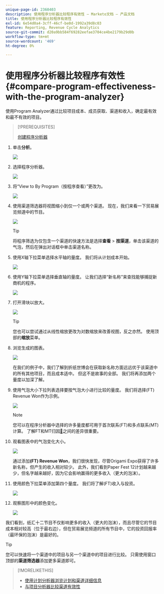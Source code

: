 ```yaml
---
unique-page-id: 2360403
description: 使用程序分析器比较程序有效性 — Marketo文档 — 产品文档
title: 使用程序分析器比较程序有效性
exl-id: 6e54d0a4-3cff-46cf-be0d-1992a39d8c03
feature: Reporting, Revenue Cycle Analytics
source-git-commit: d20a9bb584f69282eefae3704ce4be2179b29d0b
workflow-type: tm+mt
source-wordcount: '469'
ht-degree: 0%

---
```


# 使用程序分析器比较程序有效性 {#compare-program-effectiveness-with-the-program-analyzer}

使用Program Analyzer通过比较项目成本、成员获取、渠道和收入，确定最有效和最不有效的项目。

>[!PREREQUISITES]
>
>[创建程序分析器](/help/marketo/product-docs/reporting/revenue-cycle-analytics/program-analytics/create-a-program-analyzer.md)

1. 单击&#x200B;**分析**。

   ![](assets/image2014-9-17-18-3a50-3a30.png)

1. 选择程序分析器。

   ![](assets/image2014-9-17-18-3a50-3a37.png)

1. 将“View to By Program（按程序查看）”更改为。

   ![](assets/image2014-9-17-18-3a50-3a44.png)

1. 使用渠道筛选器将视图缩小到仅一个或两个渠道。 现在，我们来看一下贸易展览频道中的节目。

   ![](assets/image2014-9-17-18-3a51-3a2.png)

   >[!TIP]
   >
   >将程序筛选为仅包含一个渠道的快速方法是选择&#x200B;**查看** > **按渠道**，单击该渠道的气泡，然后在弹出对话框中单击渠道名称。

1. 使用X轴下拉菜单选择水平轴的量度。 我们将从计划成本开始。

   ![](assets/image2014-9-17-18-3a52-3a16.png)

1. 使用Y轴下拉菜单选择垂直轴的量度。 让我们选择“新名称”来查找能够捕捉新商机的程序。

   ![](assets/image2014-9-17-18-3a52-3a26.png)

1. 打开滑块以放大。

   ![](assets/image2014-9-17-18-3a53-3a9.png)

   >[!TIP]
   >
   >您也可以尝试通过从线性缩放更改为对数缩放来改善视图，反之亦然。 使用顶部的&#x200B;**缩放**&#x200B;菜单。

1. 浏览生成的图表。

   ![](assets/image2014-9-17-18-3a53-3a49.png)

   在我们的例子中，我们了解到折纸世博会在获取新名称方面远远优于该渠道中的所有其他项目，而且成本适中。 但这不是故事的全部。 我们将再添加两个量度以加深了解。

1. 使用气泡大小下拉列表选择要按气泡大小进行比较的量度。 我们将选择(FT) Revenue Won作为示例。

   ![](assets/image2014-9-17-18-3a54-3a25.png)

   >[!NOTE]
   >
   >您可以在程序分析器中选择的许多量度都可用于首次联系(FT)和多点联系(MT)计算。 了解FT和MT归因[&#128279;](/help/marketo/product-docs/reporting/revenue-cycle-analytics/revenue-tools/attribution/understanding-attribution.md)之间的差异很重要。

1. 观看图表中的气泡变化大小。

   ![](assets/image2014-9-17-18-3a54-3a57.png)

   通过添加&#x200B;**(FT) Revenue Won**，我们很快发现，尽管Origami Expo获得了许多新名称，但产生的收入相对较少。 此外，我们看到Paper Fest 12计划越来越少，但名字越来越好，因为它会影响赢得的更多收入（更大的泡沫）。

1. 使用颜色下拉菜单添加第四个量度。 我们将了解(FT)收入与投资。

   ![](assets/image2014-9-17-18-3a55-3a33.png)

1. 观察图形中的颜色变化。

   ![](assets/image2014-9-17-18-3a55-3a47.png)

我们看到，纸汇十二节目不仅影响更多的收入（更大的泡沫），而且尽管它的节目成本相对较高（位于最右边），但在贸易展览频道的所有节目中，它的投资回报率（最环保的泡沫）是最好的。

>[!TIP]
>
>您可以快速将一个渠道中的项目与另一个渠道中的项目进行比较。 只需使用窗口顶部的&#x200B;**渠道筛选器**&#x200B;添加更多渠道即可。

>[!MORELIKETHIS]
>
>* [使用计划分析器浏览计划和渠道详细信息](/help/marketo/product-docs/reporting/revenue-cycle-analytics/program-analytics/explore-program-and-channel-details-with-the-program-analyzer.md)
>* [与项目分析器比较渠道有效性](/help/marketo/product-docs/reporting/revenue-cycle-analytics/program-analytics/compare-channel-effectiveness-with-the-program-analyzer.md)

